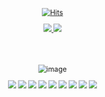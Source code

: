<div align=center>
  
[![Hits](https://hits.seeyoufarm.com/api/count/incr/badge.svg?url=https%3A%2F%2Fgithub.com%2F63byte&count_bg=%238038FF&title_bg=%23292929&icon=&icon_color=%23E7E7E7&title=hits&edge_flat=false)](https://hits.seeyoufarm.com)

<a href="https://www.notion.so/2f4ad78da77d40fea6aa8d5aa9c2085a">
  <img src="https://img.shields.io/badge/portfolio-black?logo=notion&logoColor=white" />
</a>

<a href="https://www.instagram.com/63_byte/">
<img src="https://img.shields.io/badge/instagram-FF007F?logo=instagram&logoColor=white" />
</a>

<br><br>

![image](https://user-images.githubusercontent.com/74957603/115996312-bd953e80-a619-11eb-9412-62380018b774.png)
<br>

<span>
<img src="https://img.shields.io/badge/Java-007396?logo=java&logoColor=white" />
<img src="https://img.shields.io/badge/JavaScript-F7DF1E?logo=javascript&logoColor=white" />
<img src="https://img.shields.io/badge/CSS3-1572B6?logo=css3&logoColor=white" />
<img src="https://img.shields.io/badge/HTML5-E34F26?logo=html5&logoColor=white" />
<img src="https://img.shields.io/badge/jQuery-0769AD?logo=jquery&logoColor=white" /> 
<img src="https://img.shields.io/badge/Oracle-F80000?logo=oracle&logoColor=white" />  
<img src="https://img.shields.io/badge/Spring-6DB33F?logo=spring&logoColor=white" />
<img src="https://img.shields.io/badge/Photoshop-31A8FF?logo=adobe-photoshop&logoColor=white" />
<img src="https://img.shields.io/badge/Illustrator-FF9A00?logo=adobe-illustrator&logoColor=white" />
</span>

<br>
</div>

